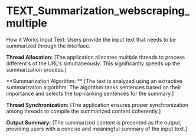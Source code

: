 # TEXT_Summarization_webscraping_multiple


How it Works
Input Text: Users provide the input text that needs to be summarized through the interface.

**Thread Allocation:**
[The application allocates multiple threads to process different s of the URL's simultaneously. This significantly speeds up the summarization process.]

**Summarization Algorithm: **
[The text is analyzed using an extractive summarization algorithm. The algorithm ranks sentences based on their importance and selects the top-ranking sentences for the summary.]

**Thread Synchronization:** [The application ensures proper synchronization among threads to compile the summarized content coherently.]

**Output Summary:** [The summarized content is presented as the output, providing users with a concise and meaningful summary of the input text.]
